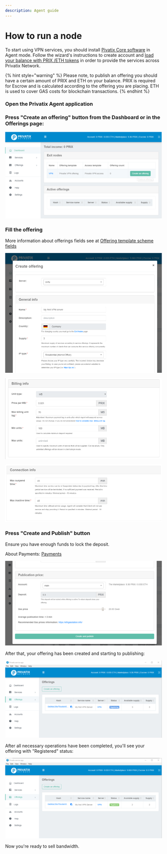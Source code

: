 ```yaml
---
description: Agent guide
---
```


# How to run a node

To start using VPN services, you should install [Pivatix Core software](https://privatix.io/#download) in Agent mode. Follow the wizard's instructions to create account and [load your balance with PRIX /ETH tokens](https://docs.privatix.network/knowledge-base/how-to-get-prix) in order to provide the services across Privatix Network.

{% hint style="warning" %}
Please note, to publish an offering you should have a certain amount of PRIX and ETH on your balance. PRIX is required for Escrow and is calculated according to the offering you are placing. ETH is used to cover GAS costs for blockchain transactions.
{% endhint %}

### Open the Privatix Agent application

### Press "Create an offering" button from the Dashboard or in the Offerings page:

![](../.gitbook/assets/image%20%281%29.png)

### Fill the offering

More information about offerings fields see at [Offering template scheme fields](../privatix-core/core/messaging/offering/offering-template-scheme-fields.md)

![](../.gitbook/assets/image%20%2815%29.png)

![](../.gitbook/assets/image%20%282%29.png)

![](../.gitbook/assets/image%20%2826%29.png)

### Press "Create and Publish" button <a id="id-4.Makeserviceoffering(asAgent)inordertoshareyourbandwidth-Press&quot;CreateandPublish&quot;button"></a>

Ensure you have enough funds to lock the deposit.

About Payments: [Payments](../privatix-core/core/payments/)

![](../.gitbook/assets/image%20%2810%29.png)

After that, your offering has been created and starting to publishing:

![](../.gitbook/assets/image%20%2819%29.png)

After all necessary operations have been completed, you'll see your offering with "Registered" status:

![](../.gitbook/assets/image%20%2822%29.png)

Now you're ready to sell bandwidth.



